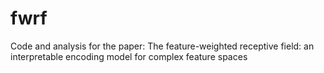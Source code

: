 # fwrf
Code and analysis for the paper: The feature-weighted receptive field: an interpretable encoding model for complex feature spaces
